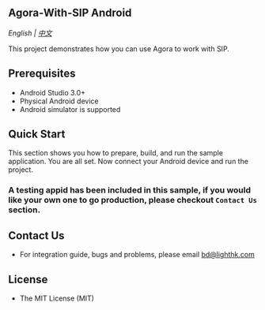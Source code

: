 ## Agora-With-SIP Android

*English | [中文](README.zh.md)*

This project demonstrates how you can use Agora to work with SIP.

## Prerequisites

- Android Studio 3.0+
- Physical Android device
- Android simulator is supported

## Quick Start

This section shows you how to prepare, build, and run the sample application.
You are all set. Now connect your Android device and run the project.

### A testing appid has been included in this sample, if you would like your own one to go production, please checkout `Contact Us` section.

## Contact Us

- For integration guide, bugs and problems, please email bd@lighthk.com



## License

- The MIT License (MIT)
